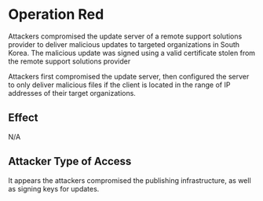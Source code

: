 # Operation Red

Attackers compromised the update server of a remote support solutions provider 
to deliver malicious updates to targeted organizations in South Korea. 
The malicious update was signed using a valid certificate 
stolen from the remote support solutions provider 

Attackers first compromised the update server, 
then configured the server to only deliver malicious files if the client is 
located in the range of IP addresses of their target organizations.


## Effect

N/A

## Attacker Type of Access

It appears the attackers compromised the publishing infrastructure, 
as well as signing keys for updates.





